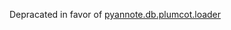 Depracated in favor of [pyannote.db.plumcot.loader](https://github.com/PaulLerner/pyannote-db-plumcot/)
